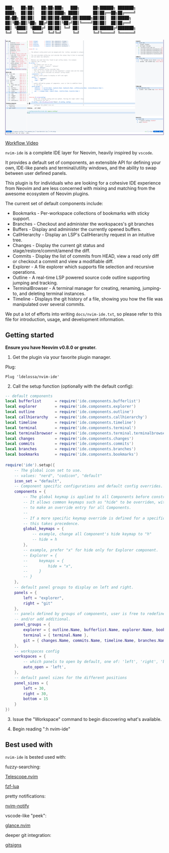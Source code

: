 ```  
███╗   ██╗██╗   ██╗██╗███╗   ███╗      ██╗██████╗ ███████╗
████╗  ██║██║   ██║██║████╗ ████║      ██║██╔══██╗██╔════╝
██╔██╗ ██║██║   ██║██║██╔████╔██║█████╗██║██║  ██║█████╗  
██║╚██╗██║╚██╗ ██╔╝██║██║╚██╔╝██║╚════╝██║██║  ██║██╔══╝  
██║ ╚████║ ╚████╔╝ ██║██║ ╚═╝ ██║      ██║██████╔╝███████╗
╚═╝  ╚═══╝  ╚═══╝  ╚═╝╚═╝     ╚═╝      ╚═╝╚═════╝ ╚══════╝
```
![nvim-ide](./contrib/screenshot.png)

[Workflow Video](https://youtu.be/GcoHnB5DoFA)

`nvim-ide` is a complete IDE layer for Neovim, heavily inspired by `vscode`.

It provides a default set of components, an extensible API for defining your
own, IDE-like panels and terminal/utility windows, and the ability to swap between
user defined panels. 

This plugin is for individuals who are looking for a cohesive IDE experience 
from Neovim and are less concerned with mixing and matching from the awesome
ecosystem of Neovim plugins.

The current set of default components include:
* Bookmarks - Per-workspace collections of bookmarks with sticky support.
* Branches  - Checkout and administer the workspaces's git branches
* Buffers   - Display and administer the currently opened buffers.
* CallHierarchy - Display an LSP's CallHierarchy request in an intuitive tree.
* Changes - Display the current git status and stage/restore/commit/amend the diff.
* Commits - Display the list of commits from HEAD, view a read only diff or checkout a commit and view a modifiable diff.
* Explorer - A file explorer which supports file selection and recursive operations.
* Outline - A real-time LSP powered source code outline supporting jumping and tracking.
* TerminalBrowser - A terminal manager for creating, renaming, jumping-to, and deleting terminal instances.
* Timeline - Displays the git history of a file, showing you how the file was manipulated over several commits.

We put a lot of efforts into writing `docs/nvim-ide.txt`, so please refer to this 
file for introduction, usage, and development information.

## Getting started 

**Ensure you have Neovim v0.8.0 or greater.**

1. Get the plugin via your favorite plugin manager.

Plug:
```
Plug 'ldelossa/nvim-ide'
```

2. Call the setup function (optionally with the default config):

```lua
-- default components
local bufferlist      = require('ide.components.bufferlist')
local explorer        = require('ide.components.explorer')
local outline         = require('ide.components.outline')
local callhierarchy   = require('ide.components.callhierarchy')
local timeline        = require('ide.components.timeline')
local terminal        = require('ide.components.terminal')
local terminalbrowser = require('ide.components.terminal.terminalbrowser')
local changes         = require('ide.components.changes')
local commits         = require('ide.components.commits')
local branches        = require('ide.components.branches')
local bookmarks       = require('ide.components.bookmarks')

require('ide').setup({
    -- The global icon set to use.
    -- values: "nerd", "codicon", "default"
    icon_set = "default",
    -- Component specific configurations and default config overrides.
    components = {
        -- The global keymap is applied to all Components before construction.
        -- It allows common keymaps such as "hide" to be overriden, without having
        -- to make an override entry for all Components.
        --
        -- If a more specific keymap override is defined for a specific Component
        -- this takes precedence.
        global_keymaps = {
            -- example, change all Component's hide keymap to "h"
            -- hide = h
        },
        -- example, prefer "x" for hide only for Explorer component.
        -- Explorer = {
        --     keymaps = {
        --         hide = "x",
        --     }
        -- }
    },
    -- default panel groups to display on left and right.
    panels = {
        left = "explorer",
        right = "git"
    },
    -- panels defined by groups of components, user is free to redefine the defaults
    -- and/or add additional.
    panel_groups = {
        explorer = { outline.Name, bufferlist.Name, explorer.Name, bookmarks.Name, callhierarchy.Name, terminalbrowser.Name },
        terminal = { terminal.Name },
        git = { changes.Name, commits.Name, timeline.Name, branches.Name }
    },
    -- workspaces config
    workspaces = {
        -- which panels to open by default, one of: 'left', 'right', 'both', 'none'
        auto_open = 'left',
    },
    -- default panel sizes for the different positions
    panel_sizes = {
        left = 30,
        right = 30,
        bottom = 15
    }
})
```

3. Issue the "Workspace" command to begin discovering what's available.

4. Begin reading ":h nvim-ide"

## Best used with

`nvim-ide` is bested used with:

fuzzy-searching:

[Telescope.nvim](https://github.com/nvim-telescope/telescope.nvim) 

[fzf-lua](https://github.com/nvim-telescope/telescope.nvim) 

pretty notifications:

[nvim-notify](https://github.com/rcarriga/nvim-notify)

vscode-like "peek":

[glance.nvim](https://github.com/DNLHC/glance.nvim)

deeper git integration:

[gitsigns](https://github.com/lewis6991/gitsigns.nvim)
